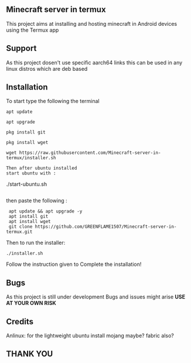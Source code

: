 ## Minecraft server in termux 
   This project aims at installing and hosting minecraft in Android devices using the Termux app

## Support
  As this project dosen't use specific aarch64 links this can be used in any linux distros which are 
  deb based

## Installation
To start 
type the following the terminal
```
apt update
```
```
apt upgrade
```
```
pkg install git
```
```
pkg install wget
```
```
wget https://raw.githubusercontent.com/Minecraft-server-in-termux/installer.sh
```
```
Then after ubuntu installed 
start ubuntu with :
```
./start-ubuntu.sh
```
```
then paste the following :
```
 apt update && apt upgrade -y
 apt install git
 apt install wget
 git clone https://github.com/GREENFLAME1507/Minecraft-server-in-termux.git
```

Then to run the installer:
```
./installer.sh
```
Follow the instruction given to Complete the installation!

## Bugs
  As this project is still under development Bugs and issues might arise 
  **USE AT YOUR OWN RISK**

  
## Credits
Anlinux: for the lightweight ubuntu install
mojang maybe?
fabric also?

## THANK YOU 
